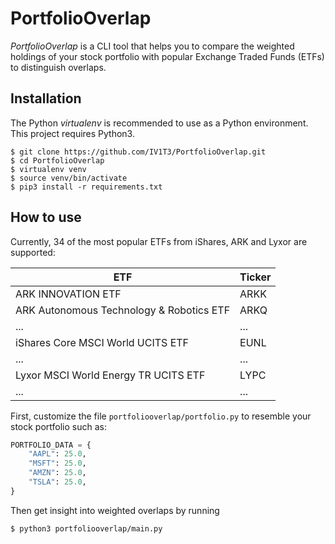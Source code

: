 # PortfolioOverlap

_PortfolioOverlap_ is a CLI tool that helps you to compare the weighted holdings of your stock portfolio with popular Exchange Traded Funds (ETFs) to distinguish overlaps.

## Installation

The Python _virtualenv_ is recommended to use as a Python environment. This project requires Python3.

```console
$ git clone https://github.com/IV1T3/PortfolioOverlap.git
$ cd PortfolioOverlap
$ virtualenv venv
$ source venv/bin/activate
$ pip3 install -r requirements.txt
```

## How to use

Currently, 34 of the most popular ETFs from iShares, ARK and Lyxor are supported:

| ETF                                      | Ticker |
| ---------------------------------------- | ------ |
| ARK INNOVATION ETF                       | ARKK   |
| ARK Autonomous Technology & Robotics ETF | ARKQ   |
| ...                                      | ...    |
| iShares Core MSCI World UCITS ETF        | EUNL   |
| ...                                      | ...    |
| Lyxor MSCI World Energy TR UCITS ETF     | LYPC   |
| ...                                      | ...    |

First, customize the file `portfoliooverlap/portfolio.py` to resemble your stock portfolio such as:

```python
PORTFOLIO_DATA = {
    "AAPL": 25.0,
    "MSFT": 25.0,
    "AMZN": 25.0,
    "TSLA": 25.0,
}
```

Then get insight into weighted overlaps by running

```console
$ python3 portfoliooverlap/main.py
```
